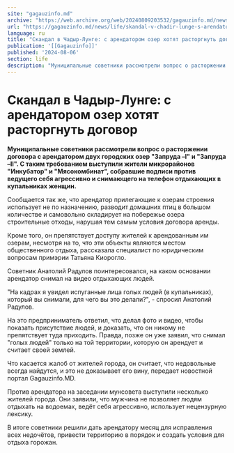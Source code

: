 ```yaml
---
site: "gagauzinfo.md"
archive: "https://web.archive.org/web/20240809203532/gagauzinfo.md/news/life/skandal-v-chadir-lunge-s-arendatorom-ozer-hotyat-rastorgnut-dogovor"
url: "https://gagauzinfo.md/news/life/skandal-v-chadir-lunge-s-arendatorom-ozer-hotyat-rastorgnut-dogovor"
language: ru
title: "Скандал в Чадыр-Лунге: с арендатором озер хотят расторгнуть договор"
publication: '[[Gagauzinfo]]'
published: '2024-08-06'
section: life
description: "Муниципальные советники рассмотрели вопрос о расторжении договора с арендатором двух городских озер \"Запруда –I\" и \"Запруда –II\". С таким требованием выступили жители микрорайонов \"Инкубатор\" и \"Мясокомбинат\", собравшие подписи против ведущего себя агрессивно и снимающего на телефон отдыхающих в купальниках женщин."
---
```


# Скандал в Чадыр-Лунге: с арендатором озер хотят расторгнуть договор

**Муниципальные советники рассмотрели вопрос о расторжении договора с арендатором двух городских озер "Запруда –I" и "Запруда –II". С таким требованием выступили жители микрорайонов "Инкубатор" и "Мясокомбинат", собравшие подписи против ведущего себя агрессивно и снимающего на телефон отдыхающих в купальниках женщин.**

Сообщается так же, что арендатор прилегающие к озерам строения использует не по назначению, разводит домашних птиц в большом количестве и самовольно складирует на побережье озера строительные отходы, нарушая тем самым условия договора аренды.

Кроме того, он препятствует доступу жителей к арендованным им озерам, несмотря на то, что эти объекты являются местом общественного отдыха, рассказала специалист по юридическим вопросам примэрии Татьяна Киорогло.

Советник Анатолий Радулов поинтересовался, на каком основании арендатор снимал на видео отдыхающих людей.

"На кадрах я увидел испуганные лица голых людей (в купальниках), который вы снимали, для чего вы это делали?", - спросил Анатолий Радулов.

На это предприниматель ответил, что делал фото и видео, чтобы показать присутствие людей, и доказать, что он никому не препятствует туда приходить. Правда, позже он уже заявил, что снимал "голых людей" только на той территории, которую он арендует и считает своей землей.

Что касается жалоб от жителей города, он считает, что недовольные всегда найдутся, и это не доказывает его вину, передает новостной портал Gagauzinfo.MD.

Против арендатора на заседании мунсовета выступили несколько жителей города. Они заявили, что мужчина не позволяет людям отдыхать на водоемах, ведёт себя агрессивно, использует нецензурную лексику.

В итоге советники решили дать арендатору месяц для исправления всех недочётов, привести территорию в порядок и создать условия для отдыха горожан.
